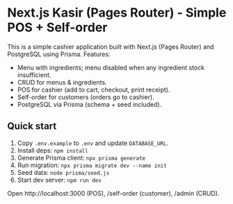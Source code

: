 # Next.js Kasir (Pages Router) - Simple POS + Self-order

This is a simple cashier application built with Next.js (Pages Router) and PostgreSQL using Prisma.
Features:
- Menu with ingredients; menu disabled when any ingredient stock insufficient.
- CRUD for menus & ingredients.
- POS for cashier (add to cart, checkout, print receipt).
- Self-order for customers (orders go to cashier).
- PostgreSQL via Prisma (schema + seed included).

## Quick start
1. Copy `.env.example` to `.env` and update `DATABASE_URL`.
2. Install deps: `npm install`
3. Generate Prisma client: `npx prisma generate`
4. Run migration: `npx prisma migrate dev --name init`
5. Seed data: `node prisma/seed.js`
6. Start dev server: `npm run dev`

Open http://localhost:3000 (POS), /self-order (customer), /admin (CRUD).
